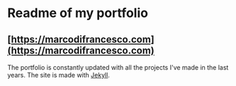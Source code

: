 # Readme of my portfolio
## [https://marcodifrancesco.com](https://marcodifrancesco.com)
The portfolio is constantly updated with all the projects I've made in the last years.
The site is made with [Jekyll](http://jekyllrb.com).
